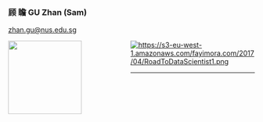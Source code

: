 ### 顾 瞻 GU Zhan (Sam)

zhan.gu@nus.edu.sg

<img src="https://media.licdn.com/mpr/mpr/shrinknp_200_200/p/5/005/082/25a/083eb2e.jpg"
     style="float: left; margin-right: 100px;" width="150" />

<img src="https://s3-eu-west-1.amazonaws.com/fayimora.com/2017/04/RoadToDataScientist1.png"
     style="float: left; margin-right: 0px;" />

https://s3-eu-west-1.amazonaws.com/fayimora.com/2017/04/RoadToDataScientist1.png

---
